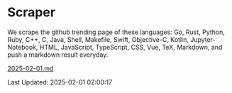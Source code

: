 # Scraper

We scrape the github trending page of these languages: Go, Rust, Python, Ruby, C++, C, Java, Shell, Makefile, Swift, Objective-C, Kotlin, Jupyter-Notebook, HTML, JavaScript, TypeScript, CSS, Vue, TeX, Markdown, and push a markdown result everyday.

[2025-02-01.md](https://github.com/cumthxy/github-trending-backup/blob/master/2025-02-01.md)

Last Updated: 2025-02-01 02:00:17